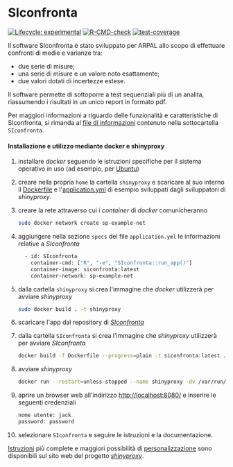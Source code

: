# SIconfronta

<!-- badges: start -->

[![Lifecycle: experimental](https://img.shields.io/badge/lifecycle-experimental-orange.svg)](https://lifecycle.r-lib.org/articles/stages.html#experimental) [![R-CMD-check](https://github.com/andreabz/SIconfronta/actions/workflows/check-standard.yaml/badge.svg)](https://github.com/andreabz/SIconfronta/actions/workflows/check-standard.yaml) [![test-coverage](https://github.com/andreabz/SIconfronta/actions/workflows/test-coverage.yaml/badge.svg)](https://github.com/andreabz/SIconfronta/actions/workflows/test-coverage.yaml)

<!-- badges: end -->

Il software SIconfronta è stato sviluppato per ARPAL allo scopo di
effettuare confronti di medie e varianze tra:

- due serie di misure;
- una serie di misure e un valore noto esattamente;
- due valori dotati di incertezze estese.

Il software permette di sottoporre a test sequenziali più di un analita,
riassumendo i risultati in un unico report in formato pdf.

Per maggiori informazioni a riguardo delle funzionalità e caratteristiche di SIconfronta, si rimanda al [file di informazioni](https://github.com/andreabz/SIconfronta/blob/shinyproxy/SIconfronta/README.md) contenuto nella sottocartella `SIconfronta`.

#### Installazione e utilizzo mediante docker e shinyproxy

1.  installare *docker* seguendo le istruzioni specifiche per il sistema operativo in uso (ad esempio, per [Ubuntu](https://docs.docker.com/engine/install/ubuntu/))

2.  creare nella propria `home` la cartella `shinyproxy` e scaricare al suo interno il [Dockerfile](https://github.com/openanalytics/shinyproxy-config-examples/blob/master/02-containerized-docker-engine/Dockerfile) e l'[application.yml](https://github.com/openanalytics/shinyproxy-config-examples/blob/master/02-containerized-docker-engine/application.yml) di esempio sviluppati dagli sviluppatori di *shinyproxy*.

3.  creare la rete attraverso cui i *container* di *docker* comunicheranno

    ``` bash
    sudo docker network create sp-example-net
    ```

4.  aggiungere nella sezione `specs` del file `application.yml` le informazioni relative a *SIconfronta*

    ``` bash
      - id: SIconfronta
        container-cmd: ["R", "-e", "SIconfronta::run_app()"]
        container-image: siconfronta:latest
        container-network: sp-example-net
    ```

5.  dalla cartella `shinyproxy` si crea l'immagine che *docker* utilizzerà per avviare *shinyproxy*

    ``` bash
    sudo docker build . -t shinyproxy
    ```

6.  scaricare l'app dal repository di [*SIconfronta*](https://github.com/ARPAL-liguria-it/SIconfronta.git)

7.  dalla cartella `SIconfronta` si crea l'immagine che *shinyproxy* utilizzerà per avviare *SIconfronta*

    ``` bash
    docker build -f Dockerfile --progress=plain -t siconfronta:latest .
    ```

8.  avviare *shinyproxy*

    ``` bash
    docker run --restart=unless-stopped --name shinyproxy -dv /var/run/docker.sock:/var/run/docker.sock:ro --group-add $(getent group docker | cut -d: -f3) --net sp-example-net -p 8080:8080 shinyproxy
    ```

9.  aprire un browser web all'indirizzo <http://localhost:8080/> e inserire le seguenti credenziali

    ``` bash
    nome utente: jack
    password: password
    ```

10. selezionare `SIconfronta` e seguire le istruzioni e la documentazione.

[Istruzioni](https://www.shinyproxy.io/documentation/deployment/#containerized-shinyproxy) più complete e maggiori possibilità di [personalizzazione](https://www.shinyproxy.io/documentation/configuration/) sono disponibili sul sito web del progetto [*shinyproxy*](https://www.shinyproxy.io/).
